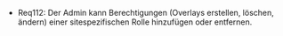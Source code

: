 * Req112: Der Admin kann Berechtigungen (Overlays erstellen, löschen, ändern) einer sitespezifischen Rolle hinzufügen oder entfernen.
